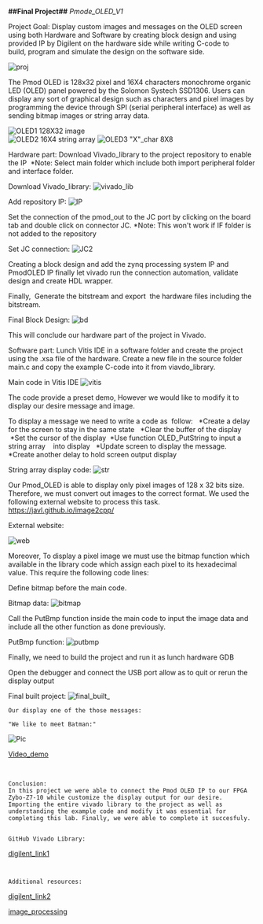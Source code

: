 **##Final Project##**
*Pmode_OLED_V1*

Project Goal: Display custom images and messages on the OLED screen using both Hardware and Software by creating block design and using provided IP by Digilent on the hardware side while writing C-code to build, program and simulate the design on the software side.

![proj](/pic/projFinalPic.png)

The Pmod OLED is 128x32 pixel and 16X4 characters monochrome organic LED (OLED) panel powered by the Solomon Systech SSD1306. Users can display any sort of graphical design such as characters and pixel images by programming the device through SPI (serial peripheral interface) as well as sending bitmap images or string array data. 

![OLED1](/pic/F_proj_LCD128x32.png)  128X32 image  
![OLED2](/pic/F_proj_LCD16x4.png)  16X4 string array
![OLED3](/pic/F_proj_X_char.png)  "X"_char 8X8 

Hardware part: Download Vivado_library to the project repository to enable the IP 
*Note: Select main folder which include both import peripheral folder and interface folder.  

Download Vivado_library:
![vivado_lib](/pic/F_proj_dowload_vivado_lib.png)

Add repository IP:
![IP](/pic/F_LAB_add_repo.png)

Set the connection of the pmod_out to the JC port by clicking on the board tab and double click on connector JC.
*Note: This won't work if IF folder is not added to the repository

Set JC connection:
![JC2](/pic/F_proj_pmod_out_jc.png)

Creating a block design and add the zynq processing system IP and PmodOLED IP finally let vivado run the connection automation, validate design and create HDL wrapper.

Finally,  Generate the bitstream and export  the hardware files including the bitstream. 

Final Block Design:
![bd](/pic/F_proj_BD.png)
 
This will conclude our hardware part of the project in Vivado. 

Software part: Lunch Vitis IDE in a software folder and create the project using the .xsa file of the hardware. Create a new file in the source folder main.c and copy the example C-code into it from viavdo_library.

Main code in Vitis IDE
![vitis](/pic/F_proj_main_code.png)

The code provide a preset demo, However we would like to modify it to display our desire message and image.

To display a message we need to write a code as  follow: 
 *Create a delay for the screen to stay in the same state 
 *Clear the buffer of the display
 *Set the cursor of the display
 *Use function OLED_PutString to input a string array    into display 
 *Update screen to display the message.
  *Create another delay to hold screen output display 

String array display code:
![str](/pic/F_proj_display_str_code.png)

Our Pmod_OLED is able to display only pixel images of 128 x 32 bits size. Therefore, we must convert out images to the correct format. We used the following external website to process this task. 
       https://javl.github.io/image2cpp/


External website:

![web](/pic/F_proj_convert_image_hex.png)



Moreover, To display a pixel image we must use the bitmap function which available in the library code which assign each pixel to its hexadecimal value. This require the following code lines: 

Define bitmap before the main code.

Bitmap data:
![bitmap](/pic/F_proj_bitmap.png)


Call the PutBmp function inside the main code to input the image data and include all the other function as done previously. 

PutBmp function:
![putbmp](/pic/F_proj_Call_putbmp_to_display_img.png)

Finally, we need to build the project and run it as lunch hardware GDB 

Open the debugger and connect the USB port allow as to quit or rerun the display output

Final built project:
![final_built_](/pic/F_proj_built.png)
    
    Our display one of the those messages:​

    "We like to meet Batman:"

![Pic](/pic/Batman.png)


[Video_demo](https://www.youtube.com/watch?v=IW0LoMJ0CNk)

​

    Conclusion:
    In this project we were able to connect the Pmod OLED IP to our FPGA Zybo-Z7-10 while customize the display output for our desire. Importing the entire vivado library to the project as well as understanding the example code and modify it was essential for completing this lab. Finally, we were able to complete it succesfuly. 
    ​

    GitHub Vivado Library:​

[digilent_link1](https://github.com/Digilent/vivado-library​)

    ​

    Additional resources:​

[digilent_link2](https://digilent.com/blog/creating-custom-characters-on-the-pmodoled/​)

[image_processing](https://javl.github.io/image2cpp/​)

    ​





